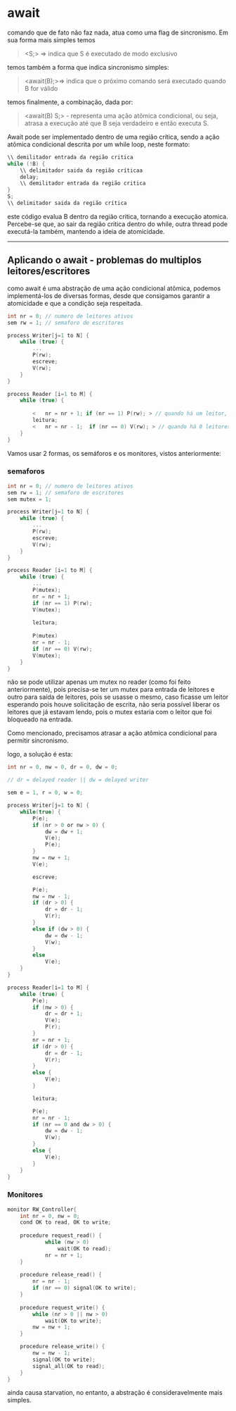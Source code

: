# await

comando que de fato não faz nada, atua como uma flag de sincronismo. Em sua forma mais simples temos

> <S;> => indica que S é executado de modo exclusivo

temos também a forma que indica sincronismo simples:

> <await(B);>=> indica que o próximo comando será executado quando B for válido

temos finalmente, a combinação, dada por:

> <await(B) S;> - representa uma ação atômica condicional, ou seja, atrasa a execução até que B seja verdadeiro e então executa S.

Await pode ser implementado dentro de uma região crítica, sendo a ação atômica condicional descrita por um while loop, neste formato:

```c
\\ demilitador entrada da região critica
while (!B) {
    \\ delimitador saida da região críticaa
    delay;
    \\ demilitador entrada da região critica
}
S;
\\ delimitador saida da região crítica
```

este código evalua B dentro da região critica, tornando a execução atomica. Percebe-se que, ao sair da região critica dentro do while, outra thread pode executá-la também, mantendo a ideia de atomicidade.

---

## Aplicando o await - problemas do multiplos leitores/escritores


como await é uma abstração de uma ação condicional atômica, podemos implementá-los de diversas formas, desde que consigamos garantir a atomicidade e que a condição seja respeitada. 

```c
int nr = 0; // numero de leitores ativos
sem rw = 1; // semaforo de escritores

process Writer[j=1 to N] {
	while (true) {
		...
		P(rw);
		escreve;
		V(rw);
	}
}

process Reader [i=1 to M] {
	while (true) {
		
		<	nr = nr + 1; if (nr == 1) P(rw); > // quando há um leitor, paramos as escritas
		leitura;
		<   nr = nr - 1;  if (nr == 0) V(rw); > // quando há 0 leitores, voltamos a escrever
	}
}
```


Vamos usar 2 formas, os semáforos e os monitores, vistos anteriormente:

### semaforos 
```c
int nr = 0; // numero de leitores ativos
sem rw = 1; // semaforo de escritores
sem mutex = 1; 

process Writer[j=1 to N] {
	while (true) {
		...
		P(rw);
		escreve;
		V(rw);
	}
}

process Reader [i=1 to M] {
	while (true) {
		...
		P(mutex);
		nr = nr + 1;
		if (nr == 1) P(rw);
		V(mutex);
		
		leitura;
		
		P(mutex)
		nr = nr - 1;
		if (nr == 0) V(rw);
		V(mutex);
	}
}
```

não se pode utilizar apenas um mutex no reader (como foi feito anteriormente), pois precisa-se ter um mutex para entrada de leitores e outro para saída de leitores, pois se usasse o mesmo, caso ficasse um leitor esperando pois houve solicitação de escrita, não seria possível liberar os leitores que já estavam lendo, pois o mutex estaria com o leitor que foi bloqueado na entrada.

Como mencionado, precisamos atrasar a ação atômica condicional para permitir sincronismo.

logo, a solução é esta:

```c
int nr = 0, nw = 0, dr = 0, dw = 0;

// dr = delayed reader || dw = delayed writer

sem e = 1, r = 0, w = 0;

process Writer[j=1 to N] {
	while(true) {
		P(e);
		if (nr > 0 or nw > 0) {
			dw = dw + 1;
			V(e);
			P(e);
		}
		nw = nw + 1;
		V(e);

		escreve;

		P(e);
		nw = nw - 1;
		if (dr > 0) {
			dr = dr - 1;
			V(r);
		}
		else if (dw > 0) {
			dw = dw - 1;
			V(w);
		}
		else
			V(e);
	}
}

process Reader[i=1 to M] {
	while (true) {
		P(e);
		if (nw > 0) {
			dr = dr + 1;
			V(e);
			P(r);
		}
		nr = nr + 1;
		if (dr > 0) {
			dr = dr - 1;
			V(r);
		}
		else {
			V(e);
		}

		leitura;

		P(e);
		nr = nr - 1;
		if (nr == 0 and dw > 0) {
			dw = dw - 1;
			V(w);
		}
		else {
			V(e);
		}
	}
}
```

### Monitores
```c
monitor RW_Controller{
	int nr = 0, nw = 0;
	cond OK to read, OK to write;
	
	procedure request_read() {
			while (nw > 0)
				wait(OK to read);
			nr = nr + 1;
	}
	
	procedure release_read() {
		nr = nr - 1;
		if (nr == 0) signal(OK to write);	
	}
	
	procedure request_write() {
		while (nr > 0 || nw > 0)
			wait(OK to write);
		nw = nw + 1;	
	}

	procedure release_write() {
		nw = nw - 1;
		signal(OK to write);
		signal_all(OK to read);
	}
}
```

ainda causa starvation, no entanto, a abstração é consideravelmente mais simples.